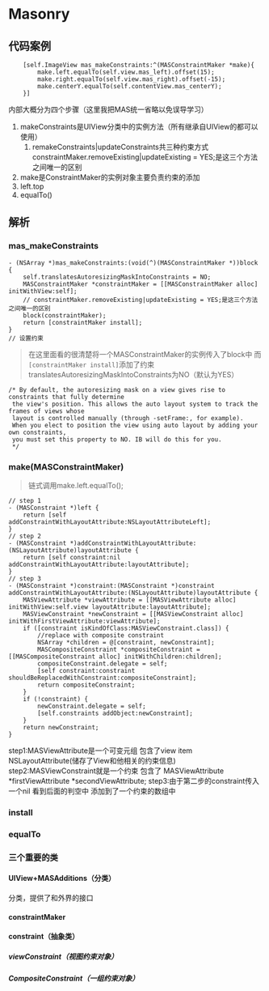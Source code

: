 # Masonry

## 代码案例

```objc
    [self.ImageView mas_makeConstraints:^(MASConstraintMaker *make){
        make.left.equalTo(self.view.mas_left).offset(15);
        make.right.equalTo(self.view.mas_right).offset(-15);
        make.centerY.equalTo(self.contentView.mas_centerY);
    }]
```

内部大概分为四个步骤（这里我把MAS统一省略以免误导学习）

1. makeConstraints是UIView分类中的实例方法（所有继承自UIView的都可以使用）
   1. remakeConstraints|updateConstraints共三种约束方式 constraintMaker.removeExisting|updateExisting = YES;是这三个方法之间唯一的区别
2. make是ConstraintMaker的实例对象主要负责约束的添加
3. left.top
4. equalTo()

## 解析

### mas_makeConstraints

```objc
- (NSArray *)mas_makeConstraints:(void(^)(MASConstraintMaker *))block {
    self.translatesAutoresizingMaskIntoConstraints = NO;
    MASConstraintMaker *constraintMaker = [[MASConstraintMaker alloc] initWithView:self];
    // constraintMaker.removeExisting|updateExisting = YES;是这三个方法之间唯一的区别
    block(constraintMaker);
    return [constraintMaker install];
}
// 设置约束
```

> 在这里面看的很清楚将一个MASConstraintMaker的实例传入了block中 而`[constraintMaker install]`添加了约束
> translatesAutoresizingMaskIntoConstraints为NO（默认为YES）

```text
/* By default, the autoresizing mask on a view gives rise to constraints that fully determine
 the view's position. This allows the auto layout system to track the frames of views whose
 layout is controlled manually (through -setFrame:, for example).
 When you elect to position the view using auto layout by adding your own constraints,
 you must set this property to NO. IB will do this for you.
 */
 ```

### make(MASConstraintMaker)

> 链式调用make.left.equalTo();

```objc
// step 1
- (MASConstraint *)left {
    return [self addConstraintWithLayoutAttribute:NSLayoutAttributeLeft];
}
// step 2
- (MASConstraint *)addConstraintWithLayoutAttribute:(NSLayoutAttribute)layoutAttribute {
    return [self constraint:nil addConstraintWithLayoutAttribute:layoutAttribute];
}
// step 3
- (MASConstraint *)constraint:(MASConstraint *)constraint addConstraintWithLayoutAttribute:(NSLayoutAttribute)layoutAttribute {
    MASViewAttribute *viewAttribute = [[MASViewAttribute alloc] initWithView:self.view layoutAttribute:layoutAttribute];
    MASViewConstraint *newConstraint = [[MASViewConstraint alloc] initWithFirstViewAttribute:viewAttribute];
    if ([constraint isKindOfClass:MASViewConstraint.class]) {
        //replace with composite constraint
        NSArray *children = @[constraint, newConstraint];
        MASCompositeConstraint *compositeConstraint = [[MASCompositeConstraint alloc] initWithChildren:children];
        compositeConstraint.delegate = self;
        [self constraint:constraint shouldBeReplacedWithConstraint:compositeConstraint];
        return compositeConstraint;
    }
    if (!constraint) {
        newConstraint.delegate = self;
        [self.constraints addObject:newConstraint];
    }
    return newConstraint;
}
```

step1:MASViewAttribute是一个可变元组 包含了view item NSLayoutAttribute(储存了View和他相关的约束信息)
step2:MASViewConstraint就是一个约束 包含了 MASViewAttribute *firstViewAttribute *secondViewAttribute;
step3:由于第二步的constraint传入一个nil 看到后面的判空中 添加到了一个约束的数组中

### install

### equalTo

### 三个重要的类

#### UIView+MASAdditions（分类）

分类，提供了和外界的接口

#### constraintMaker

#### constraint（抽象类）

##### viewConstraint（视图约束对象）

##### CompositeConstraint（一组约束对象）
